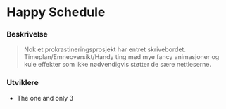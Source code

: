 #	Happy Schedule


### Beskrivelse
> Nok et prokrastineringsprosjekt har entret skrivebordet. Timeplan/Emneoversikt/Handy ting med mye fancy animasjoner og kule effekter som ikke nødvendigvis støtter de sære nettleserne.

### Utviklere
* The one and only 3